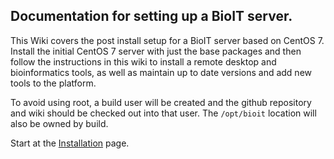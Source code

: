 ## Documentation for setting up a BioIT server.

This Wiki covers the post install setup for a BioIT server based on CentOS 7. Install the initial CentOS 7 server with just the base packages and then follow the instructions in this wiki to install a remote desktop and bioinformatics tools, as well as maintain up to date versions and add new tools to the platform.

To avoid using root, a build user will be created and the github repository and wiki should be checked out into that user. The `/opt/bioit` location will also be owned by build. 

Start at the [Installation](Installation) page.
